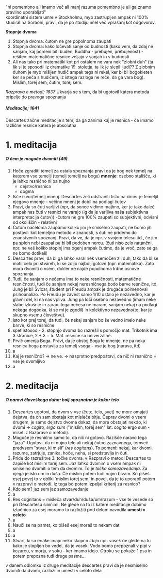 "ni pomembno ali imamo več ali manj razuma pomembno je ali ga znamo pravilno uporabljati"  
koordinatni sistem
umre v Stockholmu, myb zastrupljen ampak ni 100%
študiral na Sorboni, pravi, da je po študiju imel več vprašanj kot odgovorov.


**Stopnje dvoma**
1. Stopnja dvoma:  čutom ne gre popolnoma zaupati
2. Stopnja dvoma: kako ločevati sanje od budnosti (kako vem, da zdaj ne sanjam, kaj pomeni biti buden, Buddha - prebujen, prebujenost) - rešitev: matematične resnice veljajo v sanjah in v budnosti
3. Ali nas tako pri matematiki kot pri ostalem ne vara nek "zlobni duh" (ta lik si je sposodil iz dramatike 19. stoletja, ta lik je slepil ljudi?? Z zlobnim duhom je myb mišljen hudič ampak tega ni rekel, ker bi bil bogokleten ker se peča s hudičem, iz istega razloga ne reče, da ga vara bog). Mislim, torej sem, čutim, torej sem.


*Razprava o metodi; 1637*
Ukvarja se s tem, da bi ugotovil katera metoda pripelje do pravega spoznanja
##### Meditacije; 1641

Descartes začne meditacije s tem, da ga zanima kaj je resnica - če imamo različne resnice katera je absolutna


# 1. meditacija
##### O čem je mogoče dvomiti (49)
1. Hoče zgraditi temelj za ostala spoznanja
	pravi da je bog nek temelj na katerem vse temelji (temelj temelji na bogu)
**mnenje**: osebno stališče, ki je lahko resnično ni pa nujno
	- dejstvo/resnica
	- dogma
2. Išče izvor/temelj mnenj. Descartes želi odstraniti tisto na čimer je temeljil njegovo mnenje - večino mnenj je dobil na podlagi čutov
3. Pravi, da so čuti varljivi (npr, da sonce vidimo majhno, ker je tako daleč ampak nas čuti v resnici ne varajo (ig da je varljiva naša subjektivna interpretacija čutov)) 
	-čutom ne gre 100% zaupati
	so subjektivni, odvisni od okoliščin - relativni
4. Čutom načeloma zaupamo koliko jim je smiselno zaupati, ne bomo jih postavili kot temeljno metodo v znanosti, s čuti ne pridemo do znanstvenih spoznanj. Pravi, da ve, da je npr. v svojem telesu itd., če jim pa sploh nebi zaupal pa bi bil podoben norcu. (čuti niso zelo natančni, npr. ne veš koliko stopinj ima ogenj ampak čutimo, da je vroč, zato se ga ne bomo dotikali)
5. Descartes pravi, da bi ga lahko varal nek vsemočen zli duh, tako da bi se motil celo pri stvareh, ki se zdijo najbolj gotove (npr. matematika). Zato mora dvomiti o vsem, dokler ne najde popolnoma trdne osnove spoznanja.
6. Tudi, če sanjam o nečemu ima to neke resničnosti, matematične resničnosti, tudi če sanjam nekaj neresničnega bodo barve resnične, itd. 
		Jung je bil Švicar, študent pri Freudu ampak je drugače poimenoval psihoanalizo. Po Freudu je zavest samo 1/10 ostalo je nezavedno, kar je glavni del, ki na nas vpliva. Jung pa loči osebno nezavedno (imam neke slabe izkušnje in zaradi tega nečesa ne maram, sanjam nekaj na podlagi nekega dogodka, ki se mi je zgodil) in kolektivno nezavedno(to, kar je skupno vsemu človeštvu).
7. isto kot prej torej, da tudi, če nekaj sanjam bo še vedno imelo neke barve, ki so resnične
8. spet istoooo - 2. stopnjo dvoma bo razrešil s pomočjo mat. Trikotnik ima 3 stranice, 2 + 3 = 5. Mat. resnice so univerzalne.
9. Prvič omenja Boga. Pravi, da je obstoj Boga le mnenje, ne pa neka resnica boga postavlja za temelj vsega - vse je bog (narava, itd)
10.  a
11. Kaj je resnično? $\rightarrow$ ne ve. $\rightarrow$ nasprotno predpostavi, da nič ni resnično = vse je dvomljivo
12. a

# 2. meditacija
##### O naravi človeškega duha: bolj spoznatna je kakor telo
1. Descartes ugotovi, da dvom v vse (čute, telo, svet) ne more omajati dejstva, da on sam obstaja kot misleče bitje. Čeprav dvomi o vsem drugem, je samo dejstvo dvoma dokaz, da mora obstajati nekdo, ki dvomi → _cogito, ergo sum_ ("mislim, torej sem" lat. cogito ergo sum - misel iz Razprave o metodi).
2. Mogoče je resnično samo to, da nič ni gotovo. Razišče naravo tega "jaza". Ugotovi, da ni nujno telo ali nekaj čutno zaznavnega, temveč predvsem "stvar, ki misli" (_res cogitans_). To pomeni: nekaj, kar dvomi, razume, zatrjuje, zanika, hoče, neha, si predstavlja in čuti.
3. Pride do razrešitve 3. točke dvoma. v Razpravi o metodi Descartes to zapiše kot mislim torej sem. Jaz lahko dvomim o vsem ampak ni smiselno dvomiti o tem da dvomim. To je *točka samozavedanja*. Za njega je isto um in duša. Če mislim potem tudi nujno bivam. Ko pišeš esej povej to v obliki 'mislim torej sem' in povej, da je to uporabil potem v razpravi o metodi. Iz tega bo potem izpeljal kriterij za resnico?
4. Kdo sem? jaz sem jaz samozavedanje
5. a
6. Res cognitans = misleča stvar/duh/duša/um/razum - vse te vesede so pri Descartesu sininimi. Ne glede na to iz katere meditacije dobimo iztočnico za esej moramo to razložiti pod delom navodila **umesti v celoto**
7. a
8. Nauči se na pamet, ko pišeš esej moraš to nekam dat
9. a
10. a
11. Stvari, ki so enake imajo neko skupno *idejo* npr. vosek ne glede na to kako je stopljen bo vedel, da je vosek. Vodo bomo prepoznali v pipi v kozarcu, v morju, v soku - ker imamo idejo. Otroku se pokaže 1 psa in potem prepozna tudi druge pasme...




v danem odlomku iz druge meditacije descartes pravi da je nesmiselno dvomiti da dvomi, razloži in umesti v celoto dela 